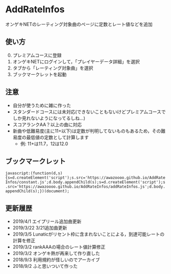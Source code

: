 # AddRateInfos
オンゲキNETのレーティング対象曲のページに定数とレート値などを追加

## 使い方
  0. プレミアムコースに登録
  1. オンゲキNETにログインして，「プレイヤーデータ詳細」を選択
  2. タブから「レーティング対象曲」を選択
  3. ブックマークレットを起動

## 注意
  * 自分が使うために雑に作った
  * スタンダードコースには未対応(できないこともないけどプレミアムコースでしか見れないようになってるしね...)
  * スコアランクAA？以上の曲に対応
  * 新曲や低難易度(主に11+以下)は定数が判明してないものもあるため，その難易度の最低値の定数として計算します
    * 例: 11+は11.7，12は12.0

## ブックマークレット
```javascript:(function(d,s){s=d.createElement('script');s.src='https://awazoooo.github.io/AddRateInfos/constant.js';d.body.appendChild(s);s=d.createElement('script');s.src='https://awazoooo.github.io/AddRateInfos/addRateInfos.js';d.body.appendChild(s);})(document);```


## 更新履歴
  * 2019/4/1  エイプリール追加曲更新
  * 2019/3/22 3/21追加曲更新
  * 2019/3/5  Lunaticがリセント枠に含まれないことによる，到達可能レートの計算を修正
  * 2019/3/2  rankAAAの場合のレート値計算修正
  * 2019/3/2  オンゲキ熱が再来して作り直した
  * 2018/9/3  利用規約が怪しいのでアーカイブ
  * 2018/9/2  ふと思いついて作った
